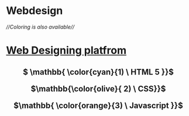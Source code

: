 # Webdesign
*//Coloring is also available//*
<h1><u>Web Designing platfrom</u></h1>
<div align="center">  
<h2>

$ \mathbb{ \color{cyan}{1) \ HTML 5 }}$
<br>

$\mathbb{\color{olive}{ 2) \ CSS}}$
<br>

$\mathbb{ \color{orange}{3) \ Javascript }}$
</h2>
</div>
